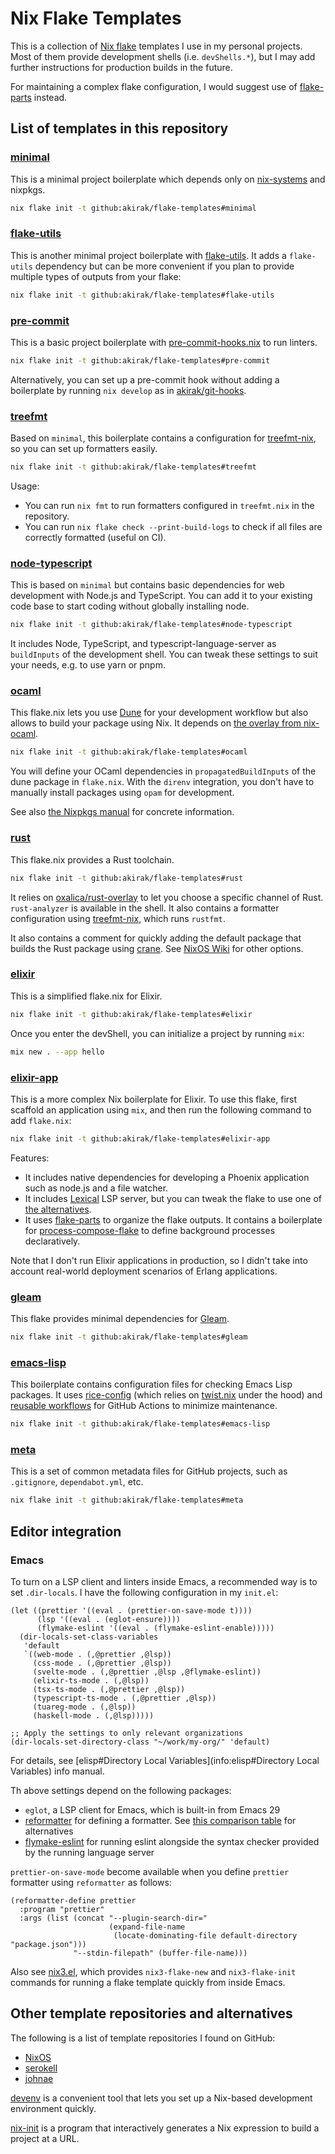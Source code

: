 # Nix Flake Templates

This is a collection of [Nix flake](https://nixos.wiki/wiki/Flakes) templates I
use in my personal projects. Most of them provide development shells (i.e.
`devShells.*`), but I may add further instructions for production builds in the
future.

For maintaining a complex flake configuration, I would suggest use of
[flake-parts](https://github.com/hercules-ci/flake-parts/) instead.

## List of templates in this repository

### [minimal](minimal/flake.nix)

This is a minimal project boilerplate which depends only on
[nix-systems](https://github.com/nix-systems/nix-systems) and nixpkgs.

``` bash
nix flake init -t github:akirak/flake-templates#minimal
```

### [flake-utils](flake-utils/flake.nix)

This is another minimal project boilerplate with
[flake-utils](https://github.com/numtide/flake-utils). It adds a
`flake-utils` dependency but can be more convenient if you plan to
provide multiple types of outputs from your flake:

``` bash
nix flake init -t github:akirak/flake-templates#flake-utils
```

### [pre-commit](pre-commit/flake.nix)

This is a basic project boilerplate with
[pre-commit-hooks.nix](https://github.com/cachix/pre-commit-hooks.nix)
to run linters.

``` bash
nix flake init -t github:akirak/flake-templates#pre-commit
```

Alternatively, you can set up a pre-commit hook without adding a
boilerplate by running `nix develop` as in
[akirak/git-hooks](https://github.com/akirak/git-hooks).

### [treefmt](treefmt/flake.nix)

Based on `minimal`, this boilerplate contains a configuration for
[treefmt-nix](https://github.com/numtide/treefmt-nix), so you can set up
formatters easily.

``` bash
nix flake init -t github:akirak/flake-templates#treefmt
```

Usage:

- You can run `nix fmt` to run formatters configured in `treefmt.nix` in the
  repository.
- You can run `nix flake check --print-build-logs` to check if all files are
  correctly formatted (useful on CI).

### [node-typescript](node-typescript/)

This is based on `minimal` but contains basic dependencies for web development
with Node.js and TypeScript. You can add it to your existing code base to start
coding without globally installing node.

``` bash
nix flake init -t github:akirak/flake-templates#node-typescript
```

It includes Node, TypeScript, and typescript-language-server as `buildInputs` of
the development shell. You can tweak these settings to suit your needs, e.g. to
use yarn or pnpm.

### [ocaml](ocaml/)

This flake.nix lets you use [Dune](https://dune.build/) for your development
workflow but also allows to build your package using Nix.
It depends on [the overlay from
nix-ocaml](https://github.com/nix-ocaml/nix-overlays).

``` bash
nix flake init -t github:akirak/flake-templates#ocaml
```

You will define your OCaml dependencies in `propagatedBuildInputs` of the dune
package in `flake.nix`. With the `direnv` integration, you don't have to
manually install packages using `opam` for development.

See also [the Nixpkgs
manual](https://nixos.org/manual/nixpkgs/unstable/#sec-language-ocaml) for
concrete information.

### [rust](rust/)

This flake.nix provides a Rust toolchain.

``` bash
nix flake init -t github:akirak/flake-templates#rust
```

It relies on [oxalica/rust-overlay](https://github.com/oxalica/rust-overlay) to
let you choose a specific channel of Rust. `rust-analyzer` is available in the
shell. It also contains a formatter configuration using
[treefmt-nix](https://github.com/numtide/treefmt-nix), which runs `rustfmt`.

It also contains a comment for quickly adding the default package that builds
the Rust package using [crane](https://github.com/ipetkov/crane). See [NixOS
Wiki](https://nixos.wiki/wiki/Rust#Packaging_Rust_projects_with_nix) for other
options.

### [elixir](elixir/)

This is a simplified flake.nix for Elixir.

``` bash
nix flake init -t github:akirak/flake-templates#elixir
```

Once you enter the devShell, you can initialize a project by running
`mix`:

``` bash
mix new . --app hello
```

### [elixir-app](elixir-app/)

This is a more complex Nix boilerplate for Elixir. To use this flake, first
scaffold an application using `mix`, and then run the following command to add
`flake.nix`:

``` bash
nix flake init -t github:akirak/flake-templates#elixir-app
```

Features:

- It includes native dependencies for developing a Phoenix application such as
  node.js and a file watcher.
- It includes [Lexical](https://github.com/lexical-lsp/lexical) LSP server, but
  you can tweak the flake to use one of [the
  alternatives](https://gist.github.com/Nezteb/dc63f1d5ad9d88907dd103da2ca000b1).
- It uses [flake-parts](https://flake.parts/) to organize the flake outputs. It
  contains a boilerplate for
  [process-compose-flake](https://github.com/Platonic-Systems/process-compose-flake)
  to define background processes declaratively.

Note that I don't run Elixir applications in production, so I didn't take into
account real-world deployment scenarios of Erlang applications.

### [gleam](gleam/)

This flake provides minimal dependencies for [Gleam](https://gleam.run/).

``` bash
nix flake init -t github:akirak/flake-templates#gleam
```

### [emacs-lisp](emacs-lisp/)

This boilerplate contains configuration files for checking Emacs Lisp packages.
It uses [rice-config](https://github.com/emacs-twist/rice-config) (which relies
on [twist.nix](https://github.com/emacs-twist/rice-config) under the hood) and
[reusable workflows](https://github.com/emacs-twist/elisp-workflows) for GitHub
Actions to minimize maintenance.

``` bash
nix flake init -t github:akirak/flake-templates#emacs-lisp
```

### [meta](meta/)

This is a set of common metadata files for GitHub projects, such as
`.gitignore`, `dependabot.yml`, etc.

``` bash
nix flake init -t github:akirak/flake-templates#meta
```

## Editor integration

### Emacs

To turn on a LSP client and linters inside Emacs, a recommended way is
to set `.dir-locals`. I have the following configuration in my
`init.el`:

``` elisp
(let ((prettier '((eval . (prettier-on-save-mode t))))
      (lsp '((eval . (eglot-ensure))))
      (flymake-eslint '((eval . (flymake-eslint-enable)))))
  (dir-locals-set-class-variables
   'default
   `((web-mode . (,@prettier ,@lsp))
     (css-mode . (,@prettier ,@lsp))
     (svelte-mode . (,@prettier ,@lsp ,@flymake-eslint))
     (elixir-ts-mode . (,@lsp))
     (tsx-ts-mode . (,@prettier ,@lsp))
     (typescript-ts-mode . (,@prettier ,@lsp))
     (tuareg-mode . (,@lsp))
     (haskell-mode . (,@lsp)))))

;; Apply the settings to only relevant organizations
(dir-locals-set-directory-class "~/work/my-org/" 'default)
```

For details, see [elisp#Directory Local
Variables](info:elisp#Directory Local Variables) info manual.

Th above settings depend on the following packages:

- `eglot`, a LSP client for Emacs, which is built-in from Emacs 29
- [reformatter](https://github.com/purcell/emacs-reformatter) for
    defining a formatter. See [this comparison
    table](https://docs.google.com/document/d/1bIURUdHqlkF8QfFDnOP4ZOHXADkEtB_mbzMVoBQEBSw/edit)
    for alternatives
- [flymake-eslint](https://github.com/orzechowskid/flymake-eslint) for
    running eslint alongside the syntax checker provided by the running
    language server

`prettier-on-save-mode` become available when you define `prettier`
formatter using `reformatter` as follows:

``` elisp
(reformatter-define prettier
  :program "prettier"
  :args (list (concat "--plugin-search-dir="
                      (expand-file-name
                       (locate-dominating-file default-directory "package.json")))
              "--stdin-filepath" (buffer-file-name)))
```

Also see [nix3.el](https://github.com/emacs-twist/nix3.el), which
provides `nix3-flake-new` and `nix3-flake-init` commands for running a
flake template quickly from inside Emacs.

## Other template repositories and alternatives

The following is a list of template repositories I found on GitHub:

- [NixOS](https://github.com/nixos/templates)
- [serokell](https://github.com/serokell/templates)
- [johnae](https://github.com/johnae/nix-flake-templates)

[devenv](https://devenv.sh/) is a convenient tool that lets you set up a
Nix-based development environment quickly.

[nix-init](https://github.com/nix-community/nix-init) is a program that
interactively generates a Nix expression to build a project at a URL.
